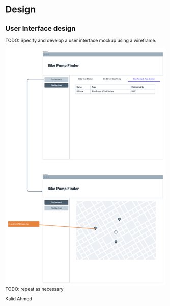 # Design

## User Interface design
TODO: Specify and develop a user interface mockup using a wireframe.

![Insert your wireframe/wireflow here](images/wireframe.png)
TODO: repeat as necessary

Kalid Ahmed
